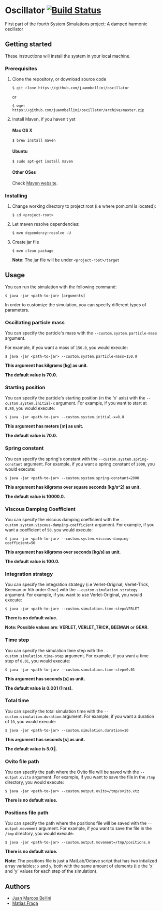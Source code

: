 # Oscillator [![Build Status](https://travis-ci.org/juanmbellini/oscillator.svg?branch=master)](https://travis-ci.org/juanmbellini/oscillator)

First part of the fourth System Simulations project: A damped harmonic oscillator

## Getting started

These instructions will install the system in your local machine.

### Prerequisites

1. Clone the repository, or download source code

	```
	$ git clone https://github.com/juanmbellini/oscillator
	```
	or

	```
	$ wget https://github.com/juanmbellini/oscillator/archive/master.zip
	```

2. Install Maven, if you haven't yet

    #### Mac OS X

    ```
    $ brew install maven
    ```

    #### Ubuntu

    ```
    $ sudo apt-get install maven
    ```

    #### Other OSes
    Check [Maven website](https://maven.apache.org/install.html).


### Installing

1. Change working directory to project root (i.e where pom.xml is located):

    ```
    $ cd <project-root>
    ```

2. Let maven resolve dependencies:

    ```
    $ mvn dependency:resolve -U
    ```

3. Create jar file

    ```
    $ mvn clean package
    ```
    **Note:** The jar file will be under ``` <project-root>/target ```


## Usage

You can run the simulation with the following command:


```
$ java -jar <path-to-jar> [arguments]
```

In order to customize the simulation, you can specify different types of parameters.

### Oscillating particle mass
You can specify the particle's mass with the ```--custom.system.particle-mass``` argument.

For example, if you want a mass of ```150.0```, you would execute:

```
$ java -jar <path-to-jar> --custom.system.particle-mass=150.0
```

**This argument has kilgrams [kg] as unit.**

**The default value is 70.0.**

### Starting position
You can specify the particle's starting position (in the 'x' axis) with the ```--custom.system.initial-x``` argument.
For example, if you want to start at ```0.80```, you would execute:

```
$ java -jar <path-to-jar> --custom.system.initial-x=0.8
```

**This argument has meters [m] as unit.**

**The default value is 70.0.**

### Spring constant
You can specify the spring's constant with the ```--custom.system.spring-constant``` argument.
For example, if you want a spring constant of ```2000```, you would execute:

```
$ java -jar <path-to-jar> --custom.system.spring-constant=2000
```

**This argument has kilgroms over square seconds [kg/s^2] as unit.**

**The default value is 10000.0.**

### Viscous Damping Coefficient
You can specify the viscous damping coefficient with the ```--custom.system.viscous-damping-coefficient``` argument.
For example, if you want a coefficient of ```50```, you would execute:

```
$ java -jar <path-to-jar> --custom.system.viscous-damping-coefficient=50
```

**This argument has kilgroms over seconds [kg/s] as unit.**

**The default value is 100.0.**

### Integration strategy
You can specify the integration strategy (i.e Verlet-Original, Verlet-Trick, Beeman or 5th order Gear) with the ```--custom.simulation.strategy``` argument.
For example, if you want to use Verlet-Original, you would execute:

```
$ java -jar <path-to-jar> --custom.simulation.time-step=VERLET
```

**There is no default value.**

**Note: Possible values are: VERLET, VERLET_TRICK, BEEMAN or GEAR.**

### Time step
You can specify the simulation time step with the ```--custom.simulation.time-step``` argument.
For example, if you want a time step of ```0.01```, you would execute:

```
$ java -jar <path-to-jar> --custom.simulation.time-step=0.01
```

**This argument has seconds [s] as unit.**

**The default value is 0.001 (1 ms).**

### Total time
You can specify the total simulation time with the ```--custom.simulation.duration``` argument.
For example, if you want a duration of ```10```, you would execute:

```
$ java -jar <path-to-jar> --custom.simulation.duration=10
```

**This argument has seconds [s] as unit.**

**The default value is 5.0.**


### Ovito file path
You can specify the path where the Ovito file will be saved with the ```--output.ovito``` argument.
For example, if you want to save the file in the ```/tmp``` directory, you would execute:

```
$ java -jar <path-to-jar> --custom.output.ovito=/tmp/ovito.xtz
```

**There is no default value.**

### Positions file path
You can specify the path where the positions file will be saved with the ```--output.movement``` argument.
For example, if you want to save the file in the ```/tmp``` directory, you would execute:

```
$ java -jar <path-to-jar> --custom.output.movement=/tmp/positions.m
```

**There is no default value.**

**Note:** The positions file is just a MatLab/Octave script that has two intialized array variables: ```x``` and ```y```, both with the same amount of elements (i.e the 'x' and 'y' values for each step of the simulation).



## Authors

- [Juan Marcos Bellini](https://github.com/juanmbellini)
- [Matías Fraga](https://github.com/matifraga)
